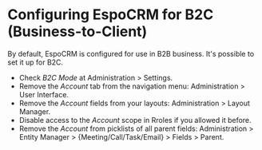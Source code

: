 # Configuring EspoCRM for B2C (Business-to-Client)

By default, EspoCRM is configured for use in B2B business. It's possible to set it up for B2C.

* Check *B2C Mode* at Administration > Settings.
* Remove the *Account* tab from the navigation menu: Administration > User Interface.
* Remove the *Account* fields from your layouts: Administration > Layout Manager.
* Disable access to the *Account* scope in Rroles if you allowed it before.
* Remove the *Account* from picklists of all parent fields: Administration > Entity Manager > {Meeting/Call/Task/Email} > Fields > Parent.
